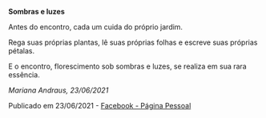 **Sombras e luzes**

Antes do encontro, cada um cuida do próprio jardim.

Rega suas próprias plantas, lê suas próprias folhas e escreve suas próprias pétalas.

E o encontro, florescimento sob sombras e luzes, se realiza em sua rara essência.

*Mariana Andraus, 23/06/2021*

Publicado em 23/06/2021 - [Facebook - Página Pessoal](https://www.facebook.com/mariana.b.andraus/posts/10160987974587678)